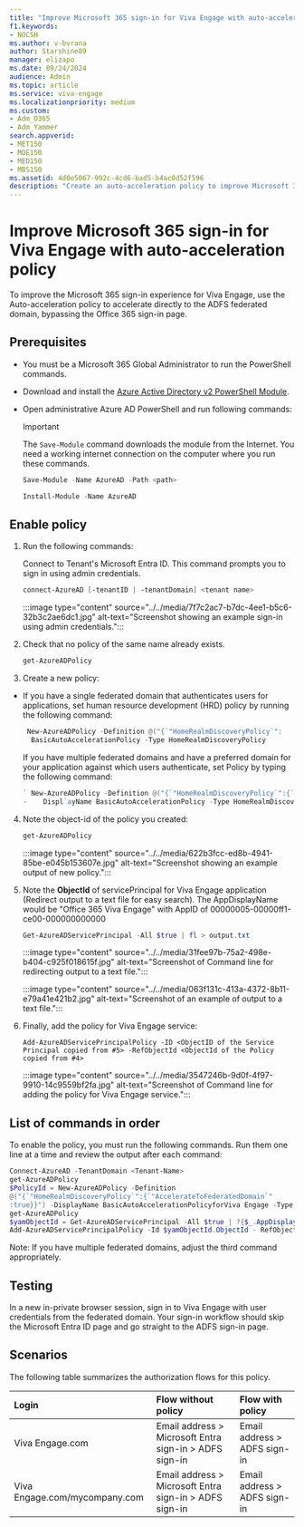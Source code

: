 ```yaml
---
title: "Improve Microsoft 365 sign-in for Viva Engage with auto-acceleration policy"
f1.keywords:
- NOCSH
ms.author: v-bvrana
author: Starshine89
manager: elizapo
ms.date: 09/24/2024
audience: Admin
ms.topic: article
ms.service: viva-engage
ms.localizationpriority: medium
ms.custom:
- Adm_O365
- Adm_Yammer
search.appverid:
- MET150
- MOE150
- MED150
- MBS150
ms.assetid: 4d0e5067-992c-4cd6-bad5-b4ac0d52f596
description: "Create an auto-acceleration policy to improve Microsoft 365 sign-in for Viva Engage."
---
```


# Improve Microsoft 365 sign-in for Viva Engage with auto-acceleration policy

To improve the Microsoft 365 sign-in experience for Viva Engage, use the Auto-acceleration policy to accelerate directly to the ADFS federated domain, bypassing the Office 365 sign-in page. 
  
## Prerequisites

- You must be a Microsoft 365 Global Administrator to run the PowerShell commands.
    
- Download and install the [Azure Active Directory v2 PowerShell Module](https://www.powershellgallery.com/packages/AzureAD/2.0.2.16).
    
- Open administrative Azure AD PowerShell and run following commands:

     > [!IMPORTANT]
     > The `Save-Module` command downloads the module from the Internet. You need a working internet connection on the computer where you run these commands. 
    
    ```powershell
    Save-Module -Name AzureAD -Path <path>
    ```

   

  
    ```powershell
    Install-Module -Name AzureAD
    ```

## Enable policy

1. Run the following commands:
    
    Connect to Tenant's Microsoft Entra ID. This command prompts you to sign in using admin credentials.
    
      ```powershell
     connect-AzureAD [-tenantID | -tenantDomain] <tenant name>
     ```

    :::image type="content" source="../../media/7f7c2ac7-b7dc-4ee1-b5c6-32b3c2ae6dc1.jpg" alt-text="Screenshot showing an example sign-in using admin credentials.":::
  
2. Check that no policy of the same name already exists.
    
      ```powershell
      get-AzureADPolicy
      ```

3. Create a new policy:
    
  - If you have a single federated domain that authenticates users for applications, set human resource development (HRD) policy by running the following command:
    
     ```powershell
      New-AzureADPolicy -Definition @("{`"HomeRealmDiscoveryPolicy`":        {`"AccelerateToFederatedDomain`":true}}") -DisplayName
       BasicAutoAccelerationPolicy -Type HomeRealmDiscoveryPolicy
    ```

    If you have multiple federated domains and have a preferred domain for your application against which users authenticate, set Policy by typing the following command:
    
       ```powershell
     ` New-AzureADPolicy -Definition @("{`"HomeRealmDiscoveryPolicy`":{`"AccelerateToFederatedDomain`":true,`"PreferredDomain`":`"contoso.com`"}}")
    -    Displ`ayName BasicAutoAccelerationPolicy -Type HomeRealmDiscoveryPolicy
       ```

4. Note the object-id of the policy you created:
    ```powershell
    get-AzureADPolicy
    ```
    :::image type="content" source="../../media/622b3fcc-ed8b-4941-85be-e045b153607e.jpg" alt-text="Screenshot showing an example output of new policy.":::

5. Note the **ObjectId** of servicePrincipal for Viva Engage application (Redirect output to a text file for easy search). The AppDisplayName would be "Office 365 Viva Engage" with AppID of 00000005-00000ff1-ce00-000000000000 
    
    ```powershell
    Get-AzureADServicePrincipal -All $true | fl > output.txt
    ```
    :::image type="content" source="../../media/31fee97b-75a2-498e-b404-c925f018615f.jpg" alt-text="Screenshot of Command line for redirecting output to a text file.":::

    :::image type="content" source="../../media/063f131c-413a-4372-8b11-e79a41e421b2.jpg" alt-text="Screenshot of an example of output to a text file.":::
  
6. Finally, add the policy for Viva Engage service:
    
      ```
      Add-AzureADServicePrincipalPolicy -ID <ObjectID of the Service Principal copied from #5> -RefObjectId <ObjectId of the Policy copied from #4>
      ```

    :::image type="content" source="../../media/3547246b-9d0f-4f97-9910-14c9559bf2fa.jpg" alt-text="Screenshot of Command line for adding the policy for Viva Engage service.":::
  
## List of commands in order

To enable the policy, you must run the following commands. Run them one line at a time and review the output after each command:
  
```Powershell
Connect-AzureAD -TenantDomain <Tenant-Name>
get-AzureADPolicy
$PolicyId = New-AzureADPolicy -Definition
@("{`"HomeRealmDiscoveryPolicy`":{`"AccelerateToFederatedDomain`"
:true}}") -DisplayName BasicAutoAccelerationPolicyforViva Engage -Type HomeRealmDiscoveryPolicy
get-AzureADPolicy
$yamObjectId = Get-AzureADServicePrincipal -All $true | ?{$_.AppDisplayName -eq 'Office 365 Viva Engage'}
Add-AzureADServicePrincipalPolicy -Id $yamObjectId.ObjectId - RefObjectId $PolicyId.Id
```

Note: If you have multiple federated domains, adjust the third command appropriately.
  
## Testing

In a new in-private browser session, sign in to Viva Engage with user credentials from the federated domain. Your sign-in workflow should skip the Microsoft Entra ID page and go straight to the ADFS sign-in page.  
  
## Scenarios

The following table summarizes the authorization flows for this policy.
  
|**Login**|**Flow without policy**|**Flow with policy**|
|:-----|:-----|:-----|
|Viva Engage.com  <br/> |Email address \> Microsoft Entra sign-in \> ADFS sign-in  <br/> |Email address \> ADFS sign-in  <br/> |
|Viva Engage.com/mycompany.com  <br/> |Email address \> Microsoft Entra sign-in \> ADFS sign-in  <br/> |Email address \> ADFS sign-in  <br/> |
